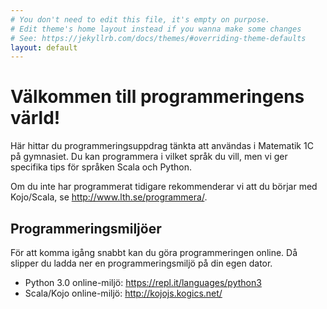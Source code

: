 ```yaml
---
# You don't need to edit this file, it's empty on purpose.
# Edit theme's home layout instead if you wanna make some changes
# See: https://jekyllrb.com/docs/themes/#overriding-theme-defaults
layout: default
---
```


# Välkommen till programmeringens värld!

Här hittar du programmeringsuppdrag tänkta att användas i Matematik 1C på gymnasiet. Du kan programmera i vilket språk du vill, men vi ger specifika tips för språken Scala och Python.

Om du inte har programmerat tidigare rekommenderar vi att du börjar med Kojo/Scala, se http://www.lth.se/programmera/.

## Programmeringsmiljöer

För att komma igång snabbt kan du göra programmeringen online. Då slipper du ladda ner en programmeringsmiljö på din egen dator.

* Python 3.0 online-miljö: https://repl.it/languages/python3
* Scala/Kojo online-miljö: http://kojojs.kogics.net/


